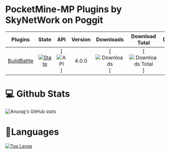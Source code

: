 # PocketMine-MP Plugins by SkyNetWork on Poggit
| Plugins | State | API | Version | Downloads | Download Tutal | Date | Authors |
| :-----: | :---: | :-: | :-----: | :-------: | :------------: | :--: | :-----: |
| [BuildBattle]() | [![State]()]() | [![API]()] | 4.0.0 | [![Downloads]()] | [![Downloads Total]()] | --/--/-- | --- |
# 💻 Github Stats
![Anurag's GitHub stats](https://github-readme-stats.vercel.app/api?username=pizza3909g&hide=contribs,prs)
# 📘Languages
[![Top Langs](https://github-readme-stats.vercel.app/api/top-langs/?username=pizza3909g&layout=compact)](https://github.com/pizza3909g/github-readme-stats)
